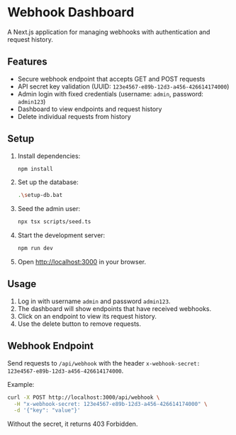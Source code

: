 # Webhook Dashboard

A Next.js application for managing webhooks with authentication and request history.

## Features

- Secure webhook endpoint that accepts GET and POST requests
- API secret key validation (UUID: `123e4567-e89b-12d3-a456-426614174000`)
- Admin login with fixed credentials (username: `admin`, password: `admin123`)
- Dashboard to view endpoints and request history
- Delete individual requests from history

## Setup

1. Install dependencies:
   ```bash
   npm install
   ```

2. Set up the database:
   ```bash
   .\setup-db.bat
   ```

3. Seed the admin user:
   ```bash
   npx tsx scripts/seed.ts
   ```

4. Start the development server:
   ```bash
   npm run dev
   ```

5. Open [http://localhost:3000](http://localhost:3000) in your browser.

## Usage

1. Log in with username `admin` and password `admin123`.
2. The dashboard will show endpoints that have received webhooks.
3. Click on an endpoint to view its request history.
4. Use the delete button to remove requests.

## Webhook Endpoint

Send requests to `/api/webhook` with the header `x-webhook-secret: 123e4567-e89b-12d3-a456-426614174000`.

Example:
```bash
curl -X POST http://localhost:3000/api/webhook \
  -H "x-webhook-secret: 123e4567-e89b-12d3-a456-426614174000" \
  -d '{"key": "value"}'
```

Without the secret, it returns 403 Forbidden.
